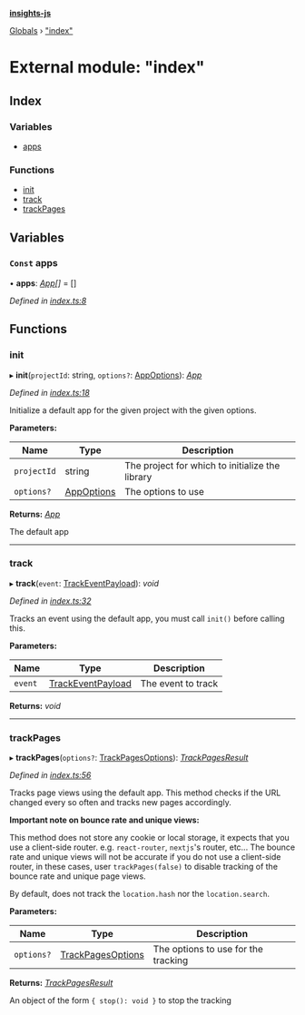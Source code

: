 **[insights-js](../README.md)**

[Globals](../globals.md) › [&quot;index&quot;](_index_.md)

# External module: "index"

## Index

### Variables

* [apps](_index_.md#const-apps)

### Functions

* [init](_index_.md#init)
* [track](_index_.md#track)
* [trackPages](_index_.md#trackpages)

## Variables

### `Const` apps

• **apps**: *[App](../classes/_app_.app.md)[]* =  []

*Defined in [index.ts:8](https://github.com/getinsights/insights-js/blob/f3c18cb/src/index.ts#L8)*

## Functions

###  init

▸ **init**(`projectId`: string, `options?`: [AppOptions](../interfaces/_app_.appoptions.md)): *[App](../classes/_app_.app.md)*

*Defined in [index.ts:18](https://github.com/getinsights/insights-js/blob/f3c18cb/src/index.ts#L18)*

Initialize a default app for the given project with the given options.

**Parameters:**

Name | Type | Description |
------ | ------ | ------ |
`projectId` | string | The project for which to initialize the library |
`options?` | [AppOptions](../interfaces/_app_.appoptions.md) | The options to use  |

**Returns:** *[App](../classes/_app_.app.md)*

The default app

___

###  track

▸ **track**(`event`: [TrackEventPayload](../interfaces/_app_.trackeventpayload.md)): *void*

*Defined in [index.ts:32](https://github.com/getinsights/insights-js/blob/f3c18cb/src/index.ts#L32)*

Tracks an event using the default app, you must call `init()` before calling this.

**Parameters:**

Name | Type | Description |
------ | ------ | ------ |
`event` | [TrackEventPayload](../interfaces/_app_.trackeventpayload.md) | The event to track  |

**Returns:** *void*

___

###  trackPages

▸ **trackPages**(`options?`: [TrackPagesOptions](../interfaces/_app_.trackpagesoptions.md)): *[TrackPagesResult](../interfaces/_app_.trackpagesresult.md)*

*Defined in [index.ts:56](https://github.com/getinsights/insights-js/blob/f3c18cb/src/index.ts#L56)*

Tracks page views using the default app.
This method checks if the URL changed every so often and tracks new pages accordingly.

**Important note on bounce rate and unique views:**

This method does not store any cookie or local storage, it expects that you use a client-side router.
e.g. `react-router`, `nextjs`'s router, etc...
The bounce rate and unique views will not be accurate if you do not use a client-side router,
in these cases, user `trackPages(false)` to disable tracking of the bounce rate and unique page views.

By default, does not track the `location.hash` nor the `location.search`.

**Parameters:**

Name | Type | Description |
------ | ------ | ------ |
`options?` | [TrackPagesOptions](../interfaces/_app_.trackpagesoptions.md) | The options to use for the tracking  |

**Returns:** *[TrackPagesResult](../interfaces/_app_.trackpagesresult.md)*

An object of the form `{ stop(): void }` to stop the tracking